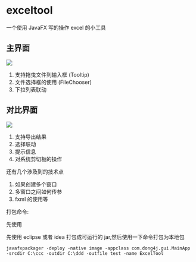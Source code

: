 # exceltool
一个使用 JavaFX 写的操作 excel 的小工具

## 主界面

![](https://ww3.sinaimg.cn/large/006y8lVagw1fbcpa9y13gj30ko0ou0ta.jpg)

1. 支持拖曳文件到输入框 (Tooltip)
2. 文件选择框的使用 (FileChooser)
3. 下拉列表联动 

## 对比界面

![](https://ww2.sinaimg.cn/large/006y8lVagw1fbcpf5n319j30zw15g41l.jpg)

1. 支持导出结果
2. 选择联动
3. 提示信息
4. 对系统剪切板的操作

还有几个涉及到的技术点

1. 如果创建多个窗口
2. 多窗口之间如何传参
3. fxml 的使用等

打包命令:

先使用 

先使用 eclipse 或者 idea 打包成可运行的 jar,然后使用一下命令打包为本地包

`javafxpackager -deploy -native image -appclass com.dong4j.gui.MainApp -srcdir C:\ccc -outdir C:\ddd -outfile test -name ExcelTool`

